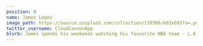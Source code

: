 ```yaml
---
position: 0
name: James Lopez
image_path: https://source.unsplash.com/collection/139386/603x603?a=.png
twitter_username: CloudCannonApp
blurb: James spends his weekends watching his favourite NBA team - L.A. Clippers.
---
```


